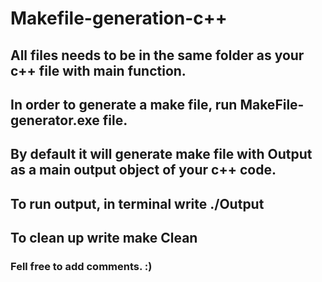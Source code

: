 # Makefile-generation-c++

## All files needs to be in the same folder as your c++ file with main function.
## In order to generate a make file, run MakeFile-generator.exe file.
## By default it will generate make file with Output as a main output object of your c++ code.

## To run output, in terminal write ./Output
## To clean up write make Clean
### Fell free to add comments. :)

